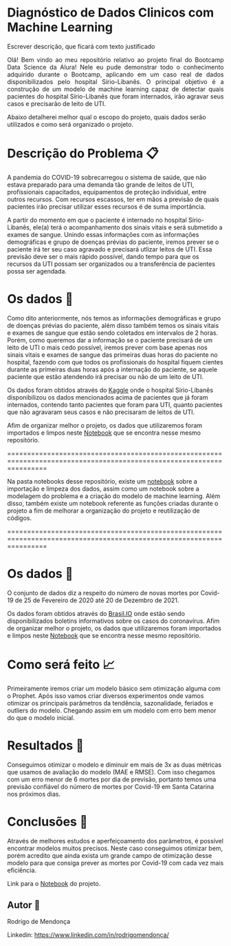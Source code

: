 # Diagnóstico de Dados Clinicos com Machine Learning

<p align="justify"> Escrever descrição, que ficará com texto justificado </p>

<p align="justify">
Olá! Bem vindo ao meu repositório relativo ao projeto final do Bootcamp Data Science da Alura! Nele eu pude demonstrar todo o conhecimento adquirido durante o Bootcamp, aplicando em um caso real de dados disponibilizados pelo hospital Sírio-Libanês. O principal objetivo é a construção de um modelo de machine learning capaz de detectar quais pacientes do hospital Sírio-Libanês que foram internados, irão agravar seus casos e precisarão de leito de UTI. 
</p>

Abaixo detalherei melhor qual o escopo do projeto, quais dados serão utilizados e como será organizado o projeto.

# Descrição do Problema :clipboard:

A pandemia do COVID-19 sobrecarregou o sistema de saúde, que não estava preparado para uma demanda tão grande de leitos de UTI, profissionais capacitados, equipamentos de proteção individual, entre outros recursos. Com recursos escassos, ter em mãos a previsão de quais pacientes irão precisar utilizar esses recursos é de suma importância.

A partir do momento em que o paciente é internado no hospital Sírio-Libanês, ele(a) terá o acompanhamento dos sinais vitais e será submetido a exames de sangue. Unindo essas informações com as informações demográficas e grupo de doenças prévias do paciente, iremos prever se o paciente irá ter seu caso agravado e precisará utlizar leitos de UTI. Essa previsão deve ser o mais rápido possível, dando tempo para que os recursos da UTI possam ser organizados ou a transferência de pacientes possa ser agendada.

# Os dados :game_die:

Como dito anteriormente, nós temos as informações demográficas e grupo de doenças prévias do paciente, além disso também temos os sinais vitais e exames de sangue que estão sendo coletados em intervalos de 2 horas. Porém, como queremos dar a informação se o paciente precisará de um leito de UTI o mais cedo possível, iremos prever com base apenas nos sinais vitais e exames de sangue das primeiras duas horas do paciente no hospital, fazendo com que todos os profissionais do hospital fiquem cientes durante as primeiras duas horas após a internação do paciente, se aquele paciente que estão atendendo irá precisar ou não de um leito de UTI.

Os dados foram obtidos através do [Kaggle](https://www.kaggle.com/Sírio-Libanes/covid19) onde o hospital Sírio-Libanês disponibilizou os dados mencionados acima de pacientes que já foram internados, contendo tanto pacientes que foram para UTI, quanto pacientes que não agravaram seus casos e não precisaram de leitos de UTI. 

Afim de organizar melhor o projeto, os dados que utilizaremos foram importados e limpos neste [Notebook](https://github.com/rodrigodemend/Diagnostico-de-Dados-Clinicos-com-Machine-Learning/blob/main/Notebooks/Importação_e_Limpeza_dos_Dados.ipynb) que se encontra nesse mesmo repositório. 











======================================================================================================================

Na pasta notebooks desse repositório, existe um [notebook](https://github.com/rodrigodemend/Diagnostico-de-Dados-Clinicos-com-Machine-Learning/blob/main/Notebooks/Importação_e_Limpeza_dos_Dados.ipynb) sobre a importação e limpeza dos dados, assim como um notebook sobre a modelagem do problema e a criação do modelo de machine learning. Além disso, também existe um notebook referente as funções criadas durante o projeto a fim de melhorar a organização do projeto e reutilização de códigos.

======================================================================================================================





# Os dados :game_die:


O conjunto de dados diz a respeito do número de novas mortes por Covid-19 de 25 de Fevereiro de 2020 até 20 de Dezembro de 2021.

Os dados foram obtidos através do [Brasil.IO](https://brasil.io/dataset/covid19/caso_full/) onde estão sendo disponibilizados boletins informativos sobre os casos do coronavírus. Afim de organizar melhor o projeto, os dados que utilizaremos foram importados e limpos neste [Notebook](https://github.com/rodrigodemend/Previsao_Covid/blob/main/Notebooks/Importação_e_Limpeza_dos_dados_de_Covid_19.ipynb/) que se encontra nesse mesmo repositório. 

# Como será feito 📈

Primeiramente iremos criar um modelo básico sem otimização alguma com o Prophet. Após isso vamos criar diversos experimentos onde vamos otimizar os principais parâmetros da tendência, sazonalidade, feriados e outliers do modelo. Chegando assim em um modelo com erro bem menor do que o modelo inicial.

# Resultados :dart:

Conseguimos otimizar o modelo e diminuir em mais de 3x as duas métricas que usamos de avaliação do modelo (MAE e RMSE). Com isso chegamos com um erro menor de 6 mortes por dia de previsão, portanto temos uma previsão confiável do número de mortes por Covid-19 em Santa Catarina nos próximos dias.

# Conclusões :memo:

Através de melhores estudos e aperfeiçoamento dos parâmetros, é possível encontrar modelos muitos precisos. Neste caso conseguimos otimizar bem, porém acredito que ainda exista um grande campo de otimização desse modelo para que consiga prever as mortes por Covid-19 com cada vez mais eficiência.

Link para o [Notebook](https://github.com/rodrigodemend/Previsao_Covid/blob/main/Notebooks/Previsão_de_Series_Temporais_usando_Prophet.ipynb) do projeto.

## Autor 🧔

Rodrigo de Mendonça

Linkedin: https://www.linkedin.com/in/rodrigomendonça/
